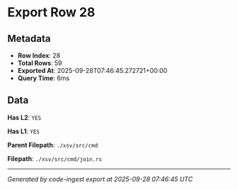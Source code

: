 # Export Row 28

## Metadata

- **Row Index**: 28
- **Total Rows**: 59
- **Exported At**: 2025-09-28T07:46:45.272721+00:00
- **Query Time**: 6ms

## Data

**Has L2**: `YES`

**Has L1**: `YES`

**Parent Filepath**: `./xsv/src/cmd`

**Filepath**: `./xsv/src/cmd/join.rs`

---

*Generated by code-ingest export at 2025-09-28 07:46:45 UTC*
